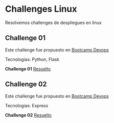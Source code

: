 # Challenges Linux

Resolvemos challenges de despliegues en linux

## Challenge 01

Este challenge fue propuesto en [Bootcamp Devops](https://bootcamp.295devops.com/Linux/challenge-linux/challenge-02)

Tecnologias: Python, Flask

**Challenge 01** [Resuelto](./challenge01/README.md)

## Challenge 02

Este challenge fue propuesto en [Bootcamp Devops](https://bootcamp.295devops.com/Linux/challenge-linux/challenge-01)

Tecnologias: Express

**Challenge 02** [Resuelto](./challenge02/README.md)